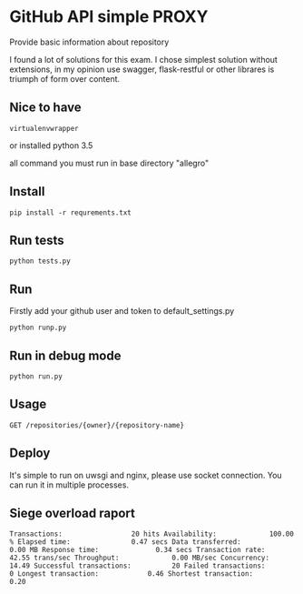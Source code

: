 # GitHub API simple PROXY
Provide basic information about repository

I found a lot of solutions for this exam.
I chose simplest solution without extensions, in my opinion use swagger, flask-restful or other librares is triumph of form over content.

## Nice to have 
`virtualenvwrapper` 

or installed python 3.5

all command you must run in base directory "allegro"

## Install

`pip install -r requrements.txt`

## Run tests
`python tests.py`

## Run
Firstly add your github user and token to default_settings.py

`python runp.py`

## Run in debug mode

`python run.py`
## Usage

`GET /repositories/{owner}/{repository-name}`

## Deploy
It's simple to run on uwsgi and nginx, please use socket connection. You can run it in multiple processes.


## Siege overload raport
`
Transactions:		          20 hits
Availability:		      100.00 %
Elapsed time:		        0.47 secs
Data transferred:	        0.00 MB
Response time:		        0.34 secs
Transaction rate:	       42.55 trans/sec
Throughput:		        0.00 MB/sec
Concurrency:		       14.49
Successful transactions:          20
Failed transactions:	           0
Longest transaction:	        0.46
Shortest transaction:	        0.20
`